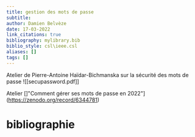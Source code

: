 ```yaml
---
title: gestion des mots de passe
subtitle:
author: Damien Belvèze
date: 17-03-2022
link_citations: true
bibliography: mylibrary.bib
biblio_style: csl\ieee.csl
aliases: []
tags: []
---
```


Atelier de Pierre-Antoine Haïdar-Bichmanska sur la sécurité des mots de passe
![[secupassword.pdf]]

Atelier []"Comment gérer ses mots de passe en 2022"](https://zenodo.org/record/6344781)




# bibliographie

